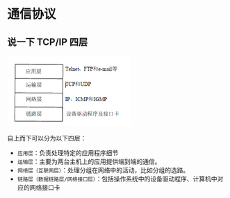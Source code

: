 # 通信协议
## 说一下 TCP/IP 四层

![TCP/IP 四层模型](./tcp-ip-4-layer.png)

自上而下可以分为以下四层：

* `应用层`：负责处理特定的应用程序细节
* `运输层`：主要为两台主机上的应用提供端到端的通信。
* `网络层（互联网层）`：处理分组在网络中的活动，比如分组的选路。
* `链路层（数据链路层/网络接口层）`：包括操作系统中的设备驱动程序、计算机中对应的网络接口卡


